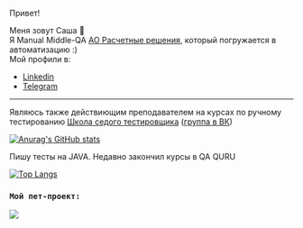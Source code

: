 Привет!

Меня зовут Саша 🐾 </br>
Я Manual Middle-QA <a href="https://www.ao-rr.ru/projects/social-id/"> АО Расчетные решения</a>, который погружается в автоматизацию :) </br>
Мой профили в:
- <a href="https://www.linkedin.com/in/nyashin-alex/"> Linkedin</a>
- <a href="https://t.me/nyashin_alex"> Telegram</a>
---
Являюсь также действиющим преподавателем на курсах по ручному тестированию <a href="https://sedtest-school.ru/"> Школа седого тестировщика</a> (<a href="https://vk.com/zapiskisedogotestera">группа в ВК</a>)

[![Anurag's GitHub stats](https://github-readme-stats.vercel.app/api?username=NyashinAlex&theme=dark)](https://github.com/anuraghazra/github-readme-stats)

Пишу тесты на JAVA. Недавно закончил курсы в QA QURU

[![Top Langs](https://github-readme-stats.vercel.app/api/top-langs/?username=NyashinAlex&theme=dark)](https://github.com/anuraghazra/github-readme-stats)

### ``` Мой пет-проект: ```

<a href="https://github.com/anuraghazra/github-readme-stats">
  <img align="center" src="https://github-readme-stats.vercel.app/api/pin/?username=NyashinAlex&repo=Spoonacular_API_UI&theme=dark" />
</a>

